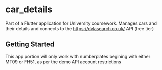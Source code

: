 # car_details

Part of a Flutter application for University coursework. Manages cars and their details and connects to the https://dvlasearch.co.uk/ API (free tier)

## Getting Started

This app portion will only work with numberplates begining with either MT09 or FH51, as per the demo API account restrictions
